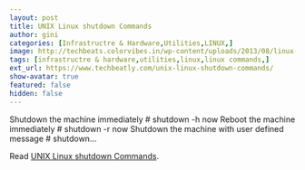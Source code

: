 ```yaml
---
layout: post
title: UNIX Linux shutdown Commands
author: gini
categories: [Infrastructre & Hardware,Utilities,LINUX,]
image: http://techbeats.colorvibes.in/wp-content/uploads/2013/08/linux-shutdown.png
tags: [infrastructre & hardware,utilities,linux,linux commands,]
ext_url: https://www.techbeatly.com/unix-linux-shutdown-commands/
show-avatar: true
featured: false
hidden: false
---
```


Shutdown the machine immediately # shutdown -h now Reboot the machine immediately # shutdown -r now Shutdown the machine with user defined message # shutdown&#46;&#46;&#46;

Read [UNIX Linux shutdown Commands](https://www.techbeatly.com/unix-linux-shutdown-commands/).